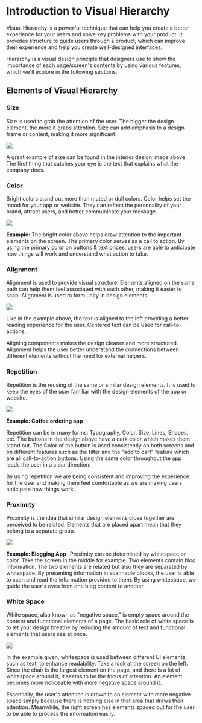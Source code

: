 # Introduction to Visual Hierarchy

Visual Hierarchy is a powerful technique that can help you create a better experience for your users and solve key problems with your product. It provides structure to guide users through a product, which can improve their experience and help you create well-designed interfaces.

Hierarchy is a visual design principle that designers use to show the importance of each page/screen's contents by using various features, which we'll explore in the following sections.

## Elements of Visual Hierarchy

### Size

Size is used to grab the attention of the user. The bigger the design element, the more it grabs attention. Size can add emphasis to a design frame or content, making it more significant.

![](../Images/size.png)

A great example of size can be found in the interior design image above. The first thing that catches your eye is the text that explains what the company does.

### Color 

Bright colors stand out more than muted or dull colors. Color helps set the mood for your app or website. They can reflect the personality of your brand, attract users, and better communicate your message.

![](../Images/color.png)

**Example:** The bright color above helps draw attention to the important elements on the screen. The primary color serves as a call to action. By using the primary color on buttons & text prices, users are able to anticipate how things will work and understand what action to take.

### Alignment

Alignment is used to provide visual structure. Elements aligned on the same path can help them feel associated with each other, making it easier to scan. Alignment is used to form unity in design elements.

![](../Images/alignment.png)

Like in the example above, the text is aligned to the left providing a better reading experience for the user. Centered text can be used for call-to-actions.

Aligning components makes the design cleaner and more structured. Alignment helps the user better understand the connections between different elements without the need for external helpers.

### Repetition

Repetition is the reusing of the same or similar design elements. It is used to keep the eyes of the user familiar with the design elements of the app or website.

![](../Images/repitition.png)

**Example: Coffee ordering app**

Repetition can be in many forms: Typography, Color, Size, Lines, Shapes, etc. The buttons in the design above have a dark color which makes them stand out. The Color of the button is used consistently on both screens and on different features such as the filter and the "add to cart" feature which are all call-to-action buttons. Using the same color throughout the app leads the user in a clear direction.

By using repetition we are being consistent and improving the experience for the user and making them feel comfortable as we are making users anticipate how things work.

### Proximity

Proximity is the idea that similar design elements close together are perceived to be related. Elements that are placed apart mean that they belong to a separate group.

![](/src/Images/proximity.png)

**Example: Blogging App**- Proximity can be determined by whitespace or color. Take the screen in the middle for example. Two elements contain blog information. The two elements are related but also they are separated by whitespace. By presenting information in scannable blocks, the user is able to scan and read the information provided to them. By using whitespace, we guide the user's eyes from one blog content to another.

### White Space

White space, also known as "negative space," is empty space around the content and functional elements of a page. The basic role of white space is to let your design breathe by reducing the amount of text and functional elements that users see at once.

![](../Images/whitespace.png)

In the example given, whitespace is used between different UI elements, such as text, to enhance readability. Take a look at the screen on the left. Since the chair is the largest element on the page, and there is a lot of whitespace around it, it seems to be the focus of attention. An element becomes more noticeable with more negative space around it.

Essentially, the user's attention is drawn to an element with more negative space simply because there is nothing else in that area that draws their attention. Meanwhile, the right screen has elements spaced out for the user to be able to process the information easily.